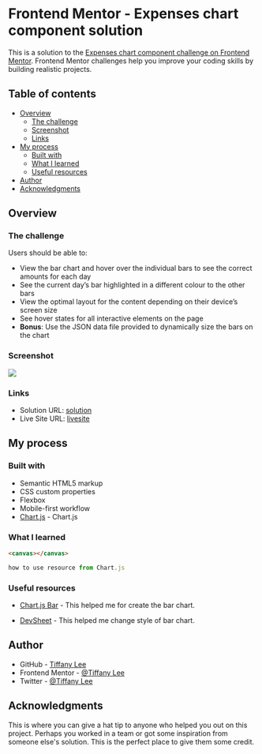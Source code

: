 # Frontend Mentor - Expenses chart component solution

This is a solution to the [Expenses chart component challenge on Frontend Mentor](https://www.frontendmentor.io/challenges/expenses-chart-component-e7yJBUdjwt). Frontend Mentor challenges help you improve your coding skills by building realistic projects. 

## Table of contents

- [Overview](#overview)
  - [The challenge](#the-challenge)
  - [Screenshot](#screenshot)
  - [Links](#links)
- [My process](#my-process)
  - [Built with](#built-with)
  - [What I learned](#what-i-learned)
  - [Useful resources](#useful-resources)
- [Author](#author)
- [Acknowledgments](#acknowledgments)



## Overview

### The challenge

Users should be able to:

- View the bar chart and hover over the individual bars to see the correct amounts for each day
- See the current day’s bar highlighted in a different colour to the other bars
- View the optimal layout for the content depending on their device’s screen size
- See hover states for all interactive elements on the page
- **Bonus**: Use the JSON data file provided to dynamically size the bars on the chart

### Screenshot

![](./Screenshot.png)


### Links

- Solution URL: [solution](https://github.com/tiffanyleecodes/expenses-chart)
- Live Site URL: [livesite](https://https://tiffanyleecodes.github.io/expenses-chart/)

## My process

### Built with

- Semantic HTML5 markup
- CSS custom properties
- Flexbox
- Mobile-first workflow
- [Chart.js](https://www.chartjs.org/docs/latest/) - Chart.js


### What I learned


```html
<canvas></canvas>
```

```js
how to use resource from Chart.js
```


### Useful resources

- [Chart.js Bar](https://www.chartjs.org/docs/latest/charts/bar.html) - This helped me for create the bar chart. 

- [DevSheet](https://devsheet.com/code-snippet/hide-gridlines-in-chartjs/) - This helped me change style of bar chart.



## Author

- GitHub - [Tiffany Lee](https://github.com/tiffanyleecodes)
- Frontend Mentor - [@Tiffany Lee](https://www.frontendmentor.io/profile/tifflee7784)
- Twitter - [@Tiffany Lee](https://twitter.com/CodeTiffanyL)



## Acknowledgments

This is where you can give a hat tip to anyone who helped you out on this project. Perhaps you worked in a team or got some inspiration from someone else's solution. This is the perfect place to give them some credit.


